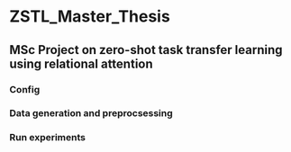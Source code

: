 # ZSTL_Master_Thesis
## MSc Project on zero-shot task transfer learning using relational attention

### Config

### Data generation and preprocsessing

### Run experiments

